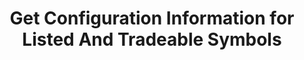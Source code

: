 ---
title: Get Configuration Information for Listed And Tradeable Symbols
position_number: 4
type: get
description: /market/v3/public/symbol/list
parameters:
content_markdown: Note：This method does not require a signature.
left_code_blocks:
    -
        code_block: "public void getKLine() {\r\n\tString text = HttpUtil.get(URL + \"/data/api/v1/future-u/market/getKLine?market=btc_usdt&type=1min&since=0\");\r\n\tSystem.out.println(text);\r\n}"
        title: Java
        language: java
right_code_blocks:
    - code_block: |-
        {
         "msgInfo": {
            "code": "",
            "msg": ""
          },
          "msg": "",
          "data": [
              {
                 "baseCoin": "",      //Target Assets
                 "baseCoinDisplayPrecision": 0,  //Displayed target currency precision
                 "cnDesc": "",  //Chinese description of the contract
                 "cnName": "",  //Contract Chinese name
                 "cnRemark": "",  //Contract Remarks (Chinese)
                 "contractSize": 0,  //Contract multiplier(face value)
                 "contractType": "",  //Contract type, perpetual, delivery
                 "deliveryCompletion": false, //Whether the delivery is completed
                 "deliveryDate": 0,  //delivery time
                 "deliveryPrice": 0,  //delivery price
                 "depthPrecisionMerge": 0,  //Handicap Precision Consolidation
                 "enDesc": "",      //English description of the contract
                 "enName": "",      //Contract English name
                 "enRemark": "",    //Contract Remarks (English)
                 "initLeverage": 0,  //Initial leverage
                 "initPositionType": "",  //Initial position type
                 "isDisplay": false,      //whether to display
                 "isOpenApi": false,      //Whether to support OpenApi
                 "labels": [],            //Label
                 "liquidationFee": 0,     //Forced liquidation fee
                 "makerFee": 0,           //Maker fee
                 "marketTakeBound": 0,    //Market order maximum price deviation
                 "maxEntrusts": 0,        //Maximum active orders
                 "maxNotional": 0,        //Maximum Notional Value
                 "maxOpenOrders": 0,      //Maximum open orders
                 "maxPrice": 0,           //Maximum price
                 "minNotional": 0,        //Minimum notional value
                 "minPrice": 0,           //Minimum price
                 "minQty": 0,             //Minimum quantity
                 "minStepPrice": 0,       //Smallest tick
                 "multiplierDown": 0,     //Floor percentage of sell limit order
                 "multiplierUp": 0,       //Cap percentage of buy limit order
                 "onboardDate": 0,        //List time
                 "pair": "",              //Target trading pair
                 "plates": [],
                 "predictEventParam": "",   //Event Correlation Parameters
                 "predictEventSort": "",    //Event Correlation Sorting: WIN wins, FLAT draws, NEGATIVE loses
                 "predictEventType": "",    //Forecast event type: PERPETUAL perpetual event, ONCE single event
                 "pricePrecision": 0,       //Price precision
                 "productType": "",         //Contract type, perpetual, futures, regardless of delivery interval
                 "quantityPrecision": 0,     //Quantity precision (Deprecated)
                 "quoteCoin": "",            //Quote currency
                 "quoteCoinDisplayPrecision": 0,  //Displayed quote currency precision
                 "quoteCoinPrecision": 0,         //Quote currency precision
                 "baseCoinPrecision": 0,          //Target currency precision
                 "state": 0,                    //Status
                 "supportEntrustType": "",      //Trigger order type supported
                 "supportOrderType": "",        //Order type supported
                 "supportPositionType": "",     //Support position type
                 "supportTimeInForce": "",      //Valid ways supported
                 "symbol": "",                  //Trading pair
                 "symbolGroupId": 0,
                 "takerFee": 0,                  //Taker fee
                 "tradeSwitch": false,           //Trading pair switch
                 "underlyingType": ""            //Target type, Coin-M,USDT-M
           }
          ],
          "code": 200
        }
      title: Response
      language: json
---